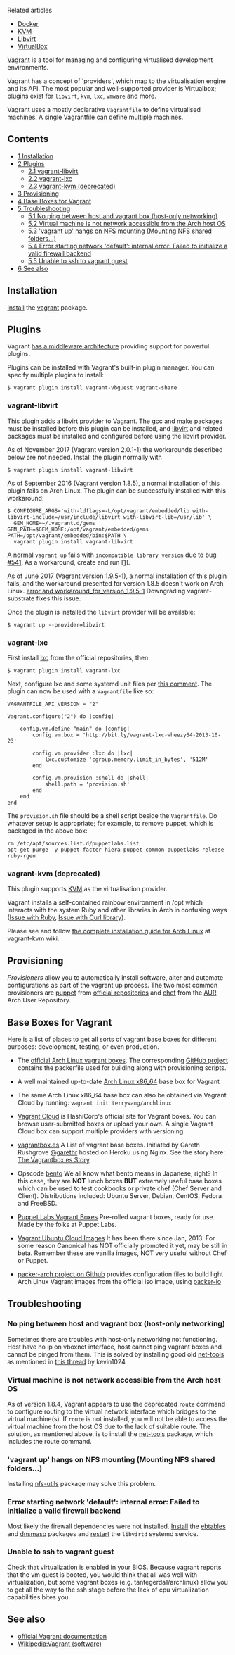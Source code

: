 Related articles

*   [Docker](/index.php/Docker "Docker")
*   [KVM](/index.php/KVM "KVM")
*   [Libvirt](/index.php/Libvirt "Libvirt")
*   [VirtualBox](/index.php/VirtualBox "VirtualBox")

[Vagrant](http://www.vagrantup.com) is a tool for managing and configuring virtualised development environments.

Vagrant has a concept of 'providers', which map to the virtualisation engine and its API. The most popular and well-supported provider is Virtualbox; plugins exist for `libvirt`, `kvm`, `lxc`, `vmware` and more.

Vagrant uses a mostly declarative `Vagrantfile` to define virtualised machines. A single Vagrantfile can define multiple machines.

## Contents

*   [1 Installation](#Installation)
*   [2 Plugins](#Plugins)
    *   [2.1 vagrant-libvirt](#vagrant-libvirt)
    *   [2.2 vagrant-lxc](#vagrant-lxc)
    *   [2.3 vagrant-kvm (deprecated)](#vagrant-kvm_.28deprecated.29)
*   [3 Provisioning](#Provisioning)
*   [4 Base Boxes for Vagrant](#Base_Boxes_for_Vagrant)
*   [5 Troubleshooting](#Troubleshooting)
    *   [5.1 No ping between host and vagrant box (host-only networking)](#No_ping_between_host_and_vagrant_box_.28host-only_networking.29)
    *   [5.2 Virtual machine is not network accessible from the Arch host OS](#Virtual_machine_is_not_network_accessible_from_the_Arch_host_OS)
    *   [5.3 'vagrant up' hangs on NFS mounting (Mounting NFS shared folders...)](#.27vagrant_up.27_hangs_on_NFS_mounting_.28Mounting_NFS_shared_folders....29)
    *   [5.4 Error starting network 'default': internal error: Failed to initialize a valid firewall backend](#Error_starting_network_.27default.27:_internal_error:_Failed_to_initialize_a_valid_firewall_backend)
    *   [5.5 Unable to ssh to vagrant guest](#Unable_to_ssh_to_vagrant_guest)
*   [6 See also](#See_also)

## Installation

[Install](/index.php/Install "Install") the [vagrant](https://www.archlinux.org/packages/?name=vagrant) package.

## Plugins

Vagrant [has a middleware architecture](https://news.ycombinator.com/item?id=4408754) providing support for powerful plugins.

Plugins can be installed with Vagrant's built-in plugin manager. You can specify multiple plugins to install:

```
$ vagrant plugin install vagrant-vbguest vagrant-share

```

### vagrant-libvirt

This plugin adds a libvirt provider to Vagrant. The gcc and make packages must be installed before this plugin can be installed, and [libvirt](/index.php/Libvirt "Libvirt") and related packages must be installed and configured before using the libvirt provider.

As of November 2017 (Vagrant version 2.0.1-1) the workarounds described below are not needed. Install the plugin normally with

```
$ vagrant plugin install vagrant-libvirt

```

As of September 2016 (Vagrant version 1.8.5), a normal installation of this plugin fails on Arch Linux. The plugin can be successfully installed with this workaround:

```
$ CONFIGURE_ARGS='with-ldflags=-L/opt/vagrant/embedded/lib with-libvirt-include=/usr/include/libvirt with-libvirt-lib=/usr/lib' \
  GEM_HOME=~/.vagrant.d/gems GEM_PATH=$GEM_HOME:/opt/vagrant/embedded/gems PATH=/opt/vagrant/embedded/bin:$PATH \
  vagrant plugin install vagrant-libvirt

```

A normal `vagrant up` fails with `incompatible library version` due to [bug #541](https://github.com/vagrant-libvirt/vagrant-libvirt/issues/541). As a workaround, create and run [[1]](https://gist.github.com/j883376/d90933620c7ed14daa4e0963e005377f).

As of June 2017 (Vagrant version 1.9.5-1), a normal installation of this plugin fails, and the workaround presented for version 1.8.5 doesn't work on Arch Linux. [error and workaround_for_version_1.9.5-1](https://gist.github.com/j883376/d90933620c7ed14daa4e0963e005377f#gistcomment-2115266) Downgrading vagrant-substrate fixes this issue.

Once the plugin is installed the `libvirt` provider will be available:

```
$ vagrant up --provider=libvirt

```

### vagrant-lxc

First install [lxc](https://www.archlinux.org/packages/?name=lxc) from the official repositories, then:

```
$ vagrant plugin install vagrant-lxc

```

Next, configure lxc and some systemd unit files per [this comment](https://github.com/fgrehm/vagrant-lxc/issues/109#issuecomment-21274392). The plugin can now be used with a `Vagrantfile` like so:

```
VAGRANTFILE_API_VERSION = "2"

Vagrant.configure("2") do |config|

    config.vm.define "main" do |config|
        config.vm.box = 'http://bit.ly/vagrant-lxc-wheezy64-2013-10-23'

        config.vm.provider :lxc do |lxc|
            lxc.customize 'cgroup.memory.limit_in_bytes', '512M'
        end

        config.vm.provision :shell do |shell|
            shell.path = 'provision.sh'
        end
    end
end

```

The `provision.sh` file should be a shell script beside the `Vagrantfile`. Do whatever setup is appropriate; for example, to remove puppet, which is packaged in the above box:

```
rm /etc/apt/sources.list.d/puppetlabs.list
apt-get purge -y puppet facter hiera puppet-common puppetlabs-release ruby-rgen

```

### vagrant-kvm (deprecated)

This plugin supports [KVM](/index.php/KVM "KVM") as the virtualisation provider.

Vagrant installs a self-contained rainbow environment in /opt which interacts with the system Ruby and other libraries in Arch in confusing ways ([Issue with Ruby](https://github.com/adrahon/vagrant-kvm/issues/14), [Issue with Curl library](https://github.com/adrahon/vagrant-kvm/issues/161#issuecomment-38834996)).

Please see and follow [the complete installation guide for Arch Linux](https://github.com/adrahon/vagrant-kvm/wiki/Install_on_ArchLinux) at vagrant-kvm wiki.

## Provisioning

*Provisioners* allow you to automatically install software, alter and automate configurations as part of the vagrant up process. The two most common provisioners are [puppet](https://www.archlinux.org/packages/?name=puppet) from [official repositories](/index.php/Official_repositories "Official repositories") and [chef](https://aur.archlinux.org/packages/chef/) from the [AUR](/index.php/AUR "AUR") Arch User Repository.

## Base Boxes for Vagrant

Here is a list of places to get all sorts of vagrant base boxes for different purposes: development, testing, or even production.

*   The [official Arch Linux vagrant boxes](https://app.vagrantup.com/archlinux/boxes/archlinux). The corresponding [GitHub project](https://github.com/archlinux/arch-boxes) contains the packerfile used for building along with provisioning scripts.

*   A well maintained up-to-date [Arch Linux x86_64](https://github.com/terrywang/vagrantboxes/blob/master/archlinux-x86_64.md) base box for Vagrant

*   The same Arch Linux x86_64 base box can also be obtained via Vagrant Cloud by running: `vagrant init terrywang/archlinux`

*   [Vagrant Cloud](https://vagrantcloud.com/) is HashiCorp's official site for Vagrant boxes. You can browse user-submitted boxes or upload your own. A single Vagrant Cloud box can support multiple providers with versioning.

*   [vagrantbox.es](http://vagrantbox.es/)
    A List of vagrant base boxes. Initiated by Gareth Rushgrove [@garethr](https://twitter.com/garethr) hosted on Heroku using Nginx. See the story here: [The Vagrantbox.es Story](http://www.morethanseven.net/2012/07/01/The-vagrantbox.es-story/).

*   Opscode [bento](https://github.com/opscode/bento)
    We all know what bento means in Japanese, right? In this case, they are **NOT** lunch boxes **BUT** extremely useful base boxes which can be used to test cookbooks or private chef (Chef Server and Client). Distributions included: Ubuntu Server, Debian, CentOS, Fedora and FreeBSD.

*   [Puppet Labs Vagrant Boxes](http://puppet-vagrant-boxes.puppetlabs.com/)
    Pre-rolled vagrant boxes, ready for use. Made by the folks at Puppet Labs.

*   [Vagrant Ubuntu Cloud Images](http://cloud-images.ubuntu.com/vagrant/)
    It has been there since Jan, 2013\. For some reason Canonical has NOT officially promoted it yet, may be still in beta. Remember these are vanilla images, NOT very useful without Chef or Puppet.

*   [packer-arch project on Github](https://github.com/elasticdog/packer-arch) provides configuration files to build light Arch Linux Vagrant images from the official iso image, using [packer-io](https://www.archlinux.org/packages/?name=packer-io)

## Troubleshooting

### No ping between host and vagrant box (host-only networking)

Sometimes there are troubles with host-only networking not functioning. Host have no ip on vboxnet interface, host cannot ping vagrant boxes and cannot be pinged from them. This is solved by installing good old [net-tools](https://www.archlinux.org/packages/?name=net-tools) as mentioned in [this thread](https://bbs.archlinux.org/viewtopic.php?pid=1178607#p1178607) by kevin1024

### Virtual machine is not network accessible from the Arch host OS

As of version 1.8.4, Vagrant appears to use the deprecated `route` command to configure routing to the virtual network interface which bridges to the virtual machine(s). If `route` is not installed, you will not be able to access the virtual machine from the host OS due to the lack of suitable route. The solution, as mentioned above, is to install the [net-tools](https://www.archlinux.org/packages/?name=net-tools) package, which includes the route command.

### 'vagrant up' hangs on NFS mounting (Mounting NFS shared folders...)

Installing [nfs-utils](https://www.archlinux.org/packages/?name=nfs-utils) package may solve this problem.

### Error starting network 'default': internal error: Failed to initialize a valid firewall backend

Most likely the firewall dependencies were not installed. [Install](/index.php/Install "Install") the [ebtables](https://www.archlinux.org/packages/?name=ebtables) and [dnsmasq](https://www.archlinux.org/packages/?name=dnsmasq) packages and [restart](/index.php/Restart "Restart") the `libvirtd` systemd service.

### Unable to ssh to vagrant guest

Check that virtualization is enabled in your BIOS. Because vagrant reports that the vm guest is booted, you would think that all was well with virtualization, but some vagrant boxes (e.g. tantegerda1/archlinux) allow you to get all the way to the ssh stage before the lack of cpu virtualization capabilities bites you.

## See also

*   [official Vagrant documentation](http://docs.vagrantup.com/v2/getting-started/project_setup.html)
*   [Wikipedia:Vagrant (software)](https://en.wikipedia.org/wiki/Vagrant_(software) "wikipedia:Vagrant (software)")
